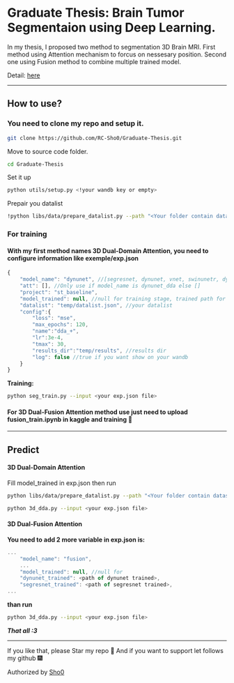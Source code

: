 # Graduate Thesis: Brain Tumor Segmentaion using Deep Learning.
In my thesis, I proposed two method to segmentation 3D Brain MRI.
First method using Attention mechanism to forcus on nessesary position.
Second one using Fusion method to combine multiple trained model.

Detail: [here](https://www.sowwn.dev/bachelorthesis)

____
## How to use?
### You need to clone my repo and setup it.

```bash
git clone https://github.com/RC-Sho0/Graduate-Thesis.git
```
Move to source code folder.

```bash
cd Graduate-Thesis
```
Set it up
```bash
python utils/setup.py <!your wandb key or empty>
```

Prepair you datalist
```bash
!python libs/data/prepare_datalist.py --path "<Your folder contain dataset>" --output "/{path of file}/datalist.json" --stage "train" --split 'true'
```

### For training
#### With my first method names 3D Dual-Domain Attention, you need to configure information like **exemple/exp.json**
```js
{
    "model_name": "dynunet", //[segresnet, dynunet, vnet, swinunetr, dynunet_dda]
    "att": [], //Only use if model_name is dynunet_dda else [] 
    "project": "st_baseline",
    "model_trained": null, //null for training stage, trained path for testing stage 
    "datalist": "temp/datalist.json", //your datalist
    "config":{
        "loss": "mse",
        "max_epochs": 120,
        "name":"dda_+",
        "lr":3e-4,
        "tmax": 30,
        "results_dir":"temp/results", //results dir
        "log": false //true if you want show on your wandb
    }
}   
```
**Training:**
```bash
python seg_train.py --input <your exp.json file>
```


#### For 3D Dual-Fusion Attention method use just need to upload fusion_train.ipynb in kaggle and training 🤣
----
## Predict
#### 3D Dual-Domain Attention
Fill model_trained in exp.json then run
```bash
python libs/data/prepare_datalist.py --path "<Your folder contain dataset>" --output "/{path of file}/datalist.json" --stage "test" 

python 3d_dda.py --input <your exp.json file>
```
#### 3D Dual-Fusion Attention
**You need to add 2 more variable in exp.json is:**
```js
...
    "model_name": "fusion", 
    ...
    "model_trained": null, //null for
    "dynunet_trained": <path of dynunet trained>,
    "segresnet_trained": <path of segresnet trained>,
...
```
**than run**
```zsh
python 3d_dda.py --input <your exp.json file>
```

***That all :3***

------
If you like that, please Star my repo 🌟 And if you want to support let follows my github 🎆

Authorized by [Sho0](https://www.sowwn.dev/about)


